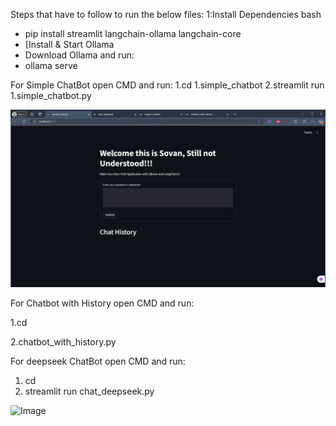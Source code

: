 Steps that have to follow to run the below files:
1:Install Dependencies
bash
- pip install streamlit langchain-ollama langchain-core
- [Install & Start Ollama
- Download Ollama and run:
- ollama serve


For Simple ChatBot open CMD and run:
1.cd 1.simple_chatbot
2.streamlit run 1.simple_chatbot.py

![image alt](https://github.com/sovan2005/Chatbot-with-Deepseek-Ollama-/blob/5606ab150d033c947d1ca20765ab64edd6311e3d/Images/Simple_Chatbot.png?raw=true)



For Chatbot with History open CMD and run:

1.cd

2.chatbot_with_history.py







For deepseek ChatBot open CMD and run:
1. cd
2. streamlit run chat_deepseek.py

![Image](https://github.com/user-attachments/assets/2fd0f8aa-7db7-452b-b18f-456c976a6a0d)

